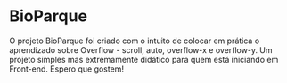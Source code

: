 # BioParque
O projeto BioParque foi criado com o intuito de colocar em prática o aprendizado sobre Overflow - scroll, auto, overflow-x e overflow-y. Um projeto simples mas extremamente didático para quem está iniciando em Front-end. Espero que gostem!
